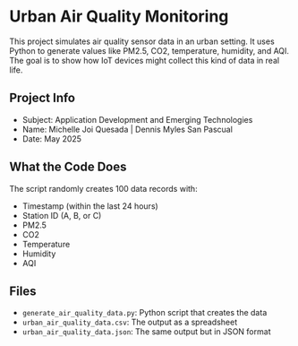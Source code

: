 # Urban Air Quality Monitoring

This project simulates air quality sensor data in an urban setting. It uses Python to generate values like PM2.5, CO2, temperature, humidity, and AQI. The goal is to show how IoT devices might collect this kind of data in real life.

## Project Info
- Subject: Application Development and Emerging Technologies
- Name: Michelle Joi Quesada | Dennis Myles San Pascual
- Date: May 2025

## What the Code Does
The script randomly creates 100 data records with:
- Timestamp (within the last 24 hours)
- Station ID (A, B, or C)
- PM2.5
- CO2
- Temperature
- Humidity
- AQI

## Files
- `generate_air_quality_data.py`: Python script that creates the data
- `urban_air_quality_data.csv`: The output as a spreadsheet
- `urban_air_quality_data.json`: The same output but in JSON format
